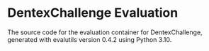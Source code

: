 # DentexChallenge Evaluation

The source code for the evaluation container for
DentexChallenge, generated with
evalutils version 0.4.2
using Python 3.10.
